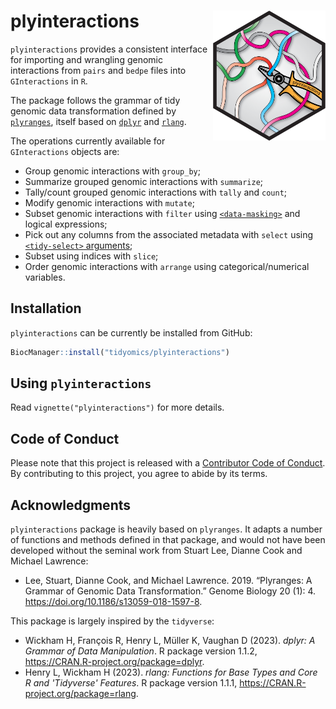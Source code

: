 # plyinteractions <img src="man/figures/logo.png" align="right" alt="" width="180" />

<!-- badges: start -->
<!-- badges: end -->

`plyinteractions` provides a consistent interface for importing and wrangling 
genomic interactions from `pairs` and `bedpe` files into `GInteractions` in `R`. 

The package follows the grammar of tidy genomic data transformation defined by 
[`plyranges`](https://www.bioconductor.org/packages/packages/plyranges.html), 
itself based on [`dplyr`](https://dplyr.tidyverse.org/) 
and [`rlang`](https://rlang.r-lib.org/). 

The operations currently available for `GInteractions` objects are: 

- Group genomic interactions with `group_by`; 
- Summarize grouped genomic interactions with `summarize`; 
- Tally/count grouped genomic interactions with `tally` and `count`; 
- Modify genomic interactions with `mutate`; 
- Subset genomic interactions with `filter` using
[`<data-masking>`](https://rlang.r-lib.org/reference/args_data_masking.html) 
and logical expressions; 
- Pick out any columns from the associated metadata with `select` 
using [`<tidy-select>` arguments](https://dplyr.tidyverse.org/reference/dplyr_tidy_select.html); 
- Subset using indices with `slice`;
- Order genomic interactions with `arrange` using categorical/numerical 
variables. 

## Installation

`plyinteractions` can be currently be installed from GitHub:

```r
BiocManager::install("tidyomics/plyinteractions")
```

## Using `plyinteractions`

Read `vignette("plyinteractions")` for more details. 

## Code of Conduct

Please note that this project is released with a
[Contributor Code of
Conduct](http://bioconductor.org/about/code-of-conduct/). By
contributing to this project, you agree to abide by its terms.

## Acknowledgments 

`plyinteractions` package is heavily based on `plyranges`. It adapts a 
number of functions and methods defined in that package, and would not have 
been developed without the seminal work from Stuart Lee, Dianne Cook and Michael 
Lawrence: 

- Lee, Stuart, Dianne Cook, and Michael Lawrence. 2019. “Plyranges: A Grammar of Genomic Data Transformation.” Genome Biology 20 (1): 4. https://doi.org/10.1186/s13059-018-1597-8.

This package is largely inspired by the `tidyverse`:

- Wickham H, François R, Henry L, Müller K, Vaughan D (2023). _dplyr: A Grammar of Data Manipulation_. R package version 1.1.2, <https://CRAN.R-project.org/package=dplyr>.
- Henry L, Wickham H (2023). _rlang: Functions for Base Types and Core R and 'Tidyverse' Features_. R package version 1.1.1, <https://CRAN.R-project.org/package=rlang>.
